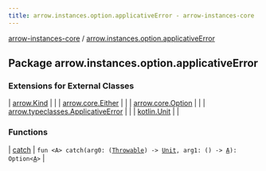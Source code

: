 ```yaml
---
title: arrow.instances.option.applicativeError - arrow-instances-core
---
```


[arrow-instances-core](../index.html) / [arrow.instances.option.applicativeError](./index.html)

## Package arrow.instances.option.applicativeError

### Extensions for External Classes

| [arrow.Kind](arrow.-kind/index.html) |  |
| [arrow.core.Either](arrow.core.-either/index.html) |  |
| [arrow.core.Option](arrow.core.-option/index.html) |  |
| [arrow.typeclasses.ApplicativeError](arrow.typeclasses.-applicative-error/index.html) |  |
| [kotlin.Unit](kotlin.-unit/index.html) |  |

### Functions

| [catch](catch.html) | `fun <A> catch(arg0: (`[`Throwable`](https://kotlinlang.org/api/latest/jvm/stdlib/kotlin/-throwable/index.html)`) -> `[`Unit`](https://kotlinlang.org/api/latest/jvm/stdlib/kotlin/-unit/index.html)`, arg1: () -> `[`A`](catch.html#A)`): Option<`[`A`](catch.html#A)`>` |

